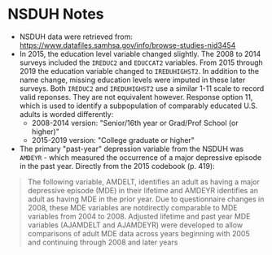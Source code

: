 # NSDUH Notes
- NSDUH data were retrieved from: https://www.datafiles.samhsa.gov/info/browse-studies-nid3454
- In 2015, the education level variable changed slightly. The 2008 to 2014 surveys included the `IREDUC2` and `EDUCCAT2` variables. From 2015 through 2019 the education variable changed to `IREDUHIGHST2`. In addition to the name change, missing education levels were imputed in these later surveys. Both `IREDUC2` and `IREDUHIGHST2` use a similar 1-11 scale to record valid reponses. They are not equivalent however. Response option 11, which is used to identify a subpopulation of comparably educated U.S. adults is worded differently: 
    - 2008-2014 version: "Senior/16th year or Grad/Prof School (or higher)"
    - 2015-2019 version: "College graduate or higher"
- The primary "past-year" depression variable from the NSDUH was `AMDEYR` - which measured the occurrence of a major depressive episode in the past year. Directly from the 2015 codebook (p. 419): 

>The following variable, AMDELT, identifies an adult as having a major depressive episode (MDE) in their lifetime and AMDEYR identifies an adult as having MDE in the prior year. Due to questionnaire changes in 2008, these MDE variables are notdirectly comparable to MDE variables from 2004 to 2008. Adjusted lifetime and past year MDE variables (AJAMDELT and AJAMDEYR) were developed to allow comparisons of adult MDE data across years beginning with 2005 and continuing through 2008 and later years